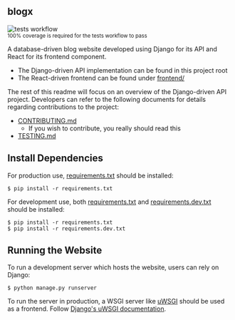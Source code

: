 blogx
-----

![tests workflow](https://github.com/kevr/blogx/actions/workflows/tests.yaml/badge.svg?branch=master)<br />
<small>100% coverage is required for the tests workflow to pass</small>

A database-driven blog website developed using Django for its API and React
for its frontend component.

- The Django-driven API implementation can be found in this project root
- The React-driven frontend can be found under [frontend/](frontend/)

The rest of this readme will focus on an overview of the Django-driven API
project. Developers can refer to the following documents for details regarding
contributions to the project:
- [CONTRIBUTING.md](CONTRIBUTING.md)
    - If you wish to contribute, you really should read this
- [TESTING.md](TESTING.md)

Install Dependencies
--------------------

For production use, [requirements.txt](requirements.txt) should be installed:

    $ pip install -r requirements.txt

For development use, both [requirements.txt](requirements.txt) and
[requirements.dev.txt](requirements.dev.txt) should be installed:

    $ pip install -r requirements.txt
    $ pip install -r requirements.dev.txt

Running the Website
-------------------

To run a development server which hosts the website, users can rely on
Django:

    $ python manage.py runserver

To run the server in production, a WSGI server like
[uWSGI](https://github.com/unbit/uwsgi) should be used as a frontend.
Follow [Django's uWSGI documentation](https://docs.djangoproject.com/en/4.1/howto/deployment/wsgi/uwsgi/).
